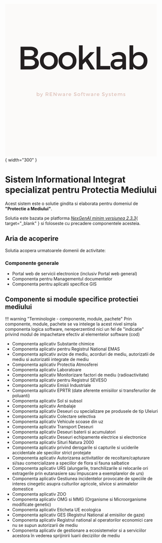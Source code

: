 ![booklab_logo](pictures/SIISPM_logo.png){ width="300" }



# Sistem Informational Integrat specializat pentru Protectia Mediului


Acest sistem este o solutie gindita si elaborata pentru domeniul de **"Protectie a Mediului"**.

Solutia este bazata pe platforma [*NexGenAI minim versiunea 2.3.3*](http://nexgenai.app/v2.3.3){ target="_blank" } si foloseste cu precadere componentele acesteia.


## Aria de acoperire

Solutia acopera urmatoarele domenii de activitate:

### Componente generale

* Portal web de servicii electronice (inclusiv Portal web general)
* Componenta pentru Managementul documentelor
* Componenta pentru aplicatii specifice GIS

## Componente si module specifice protectiei mediului

!!! warning "Terminologie - componente, module, pachete"
    Prin componente, module, pachete se va intelege la acest nivel simpla componenta logica software, nereperzentind nici un fel de "indicatie" privind modul de impachetare efectiv al elementelor software (cod)

* Componenta aplicativ Substante chimice
* Componenta aplicativ pentru Registrul National EMAS
* Componenta aplicativ avize de mediu, acorduri de mediu, autorizatii de mediu si autorizatii integrate de mediu
* Componenta aplicativ Protectia Atmosferei
* Componenta aplicativ Laboratoare
* Componenta aplicativ Monitorizare factori de mediu (radioactivitate)
* Componenta aplicativ pentru Registrul SEVESO
* Componenta aplicativ Emisii Industriale
* Componenta aplicativ EPRTR (date aferente emisiilor si transferurilor de poluanti)
* Componenta aplicativ Sol si subsol
* Componenta aplicativ Ambalaje
* Componenta aplicativ Deseuri cu specializare pe produsele de tip Uleiuri
* Componenta aplicativ Colectare selectiva
* Componenta aplicativ Vehicule scoase din uz
* Componenta aplicativ Transport Deseuri
* Componenta aplicativ Deseuri baterii si acumulatori
* Componenta aplicativ Deseuri echipamente electrice si electronice
* Componenta aplicativ Situri Natura 2000
* Componenta aplicativ privind derogarile si capturile si uciderile accidentale ale speciilor strict protejate
* Componenta aplicativ Autorizarea activitatilor de recoltare/capturare si/sau comercializare a speciilor de flora si fauna salbatice
* Componenta aplicativ URS (alungarile, tranchilizarile  si relocarile ori extragerile prin eutanasiere sau împuscare a exemplarelor de urs)
* Componenta aplicativ Gestiunea incidentelor provocate de speciile de interes cinegetic asupra culturilor agricole, silvice si animalelor domestice
* Componenta aplicativ ZOO
* Componenta aplicativ OMG si MMG (Organisme si Microorganisme modificate genetic)
* Componenta aplicativ Eticheta UE ecologica
* Componenta aplicativ GES (Registrul National al emisiilor de gaze)
* Componenta aplicativ Registrul national al operatorilor economici care nu se supun autorizarii de mediu 
* Componenta aplicativ de gestionare a ecosistemelor si a serviciilor acestora în vederea sprijinirii luarii deciziilor de mediu





